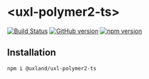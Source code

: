 # \<uxl-polymer2-ts\>

[![Build Status](https://travis-ci.org/uxland/uxl-polymer2-ts.svg)](https://travis-ci.org/uxland/uxl-polymer2-ts)
[![GitHub version](https://badge.fury.io/gh/uxland%2Fuxl-polymer2-ts.svg)](https://badge.fury.io/gh/uxland%2Fuxl-polymer2-ts)
[![npm version](https://badge.fury.io/js/%40uxland%2Fuxl-polymer2-ts.svg)](https://badge.fury.io/js/%40uxland%2Fuxl-polymer2-ts)

## Installation

`npm i @uxland/uxl-polymer2-ts`
